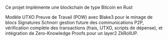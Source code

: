 Ce projet implémente une blockchain de type Bitcoin en Rust

Modèle UTXO
Preuve de Travail (POW) avec Blake3 pour le minage de blocs
Signatures Schnorr
gestion future des communications P2P, vérification complète des transactions (frais, UTXO, scripts de dépense), et intégration de Zero-Knowledge Proofs pour un layer2 ZkRollUP.
